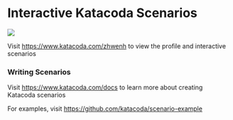 # Interactive Katacoda Scenarios

[![](http://shields.katacoda.com/katacoda/zhwenh/count.svg)](https://www.katacoda.com/zhwenh "Get your profile on Katacoda.com")

Visit https://www.katacoda.com/zhwenh to view the profile and interactive scenarios

### Writing Scenarios
Visit https://www.katacoda.com/docs to learn more about creating Katacoda scenarios

For examples, visit https://github.com/katacoda/scenario-example
